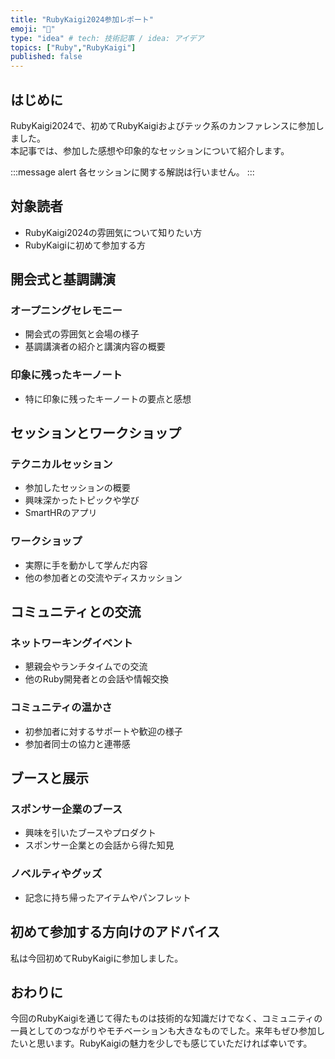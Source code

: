 ```yaml
---
title: "RubyKaigi2024参加レポート"
emoji: "🌺"
type: "idea" # tech: 技術記事 / idea: アイデア
topics: ["Ruby","RubyKaigi"]
published: false
---
```


## はじめに

RubyKaigi2024で、初めてRubyKaigiおよびテック系のカンファレンスに参加しました。  
本記事では、参加した感想や印象的なセッションについて紹介します。  

:::message alert
各セッションに関する解説は行いません。
:::

## 対象読者

- RubyKaigi2024の雰囲気について知りたい方
- RubyKaigiに初めて参加する方

## 開会式と基調講演

### オープニングセレモニー

- 開会式の雰囲気と会場の様子
- 基調講演者の紹介と講演内容の概要

### 印象に残ったキーノート

- 特に印象に残ったキーノートの要点と感想

## セッションとワークショップ

### テクニカルセッション

- 参加したセッションの概要
- 興味深かったトピックや学び
- SmartHRのアプリ

### ワークショップ

- 実際に手を動かして学んだ内容
- 他の参加者との交流やディスカッション

## コミュニティとの交流

### ネットワーキングイベント

- 懇親会やランチタイムでの交流
- 他のRuby開発者との会話や情報交換

### コミュニティの温かさ

- 初参加者に対するサポートや歓迎の様子
- 参加者同士の協力と連帯感

## ブースと展示

### スポンサー企業のブース

- 興味を引いたブースやプロダクト
- スポンサー企業との会話から得た知見

### ノベルティやグッズ

- 記念に持ち帰ったアイテムやパンフレット

## 初めて参加する方向けのアドバイス

私は今回初めてRubyKaigiに参加しました。

## おわりに

今回のRubyKaigiを通じて得たものは技術的な知識だけでなく、コミュニティの一員としてのつながりやモチベーションも大きなものでした。来年もぜひ参加したいと思います。RubyKaigiの魅力を少しでも感じていただければ幸いです。
